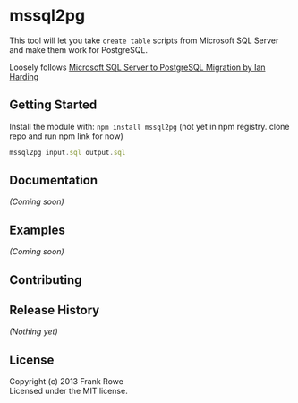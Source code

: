 # mssql2pg

This tool will let you take `create table` scripts from Microsoft SQL Server and make them work for PostgreSQL.

Loosely follows [Microsoft SQL Server to PostgreSQL Migration by Ian Harding](http://wiki.postgresql.org/wiki/Microsoft_SQL_Server_to_PostgreSQL_Migration_by_Ian_Harding#Tables)

## Getting Started
Install the module with: `npm install mssql2pg` (not yet in npm registry. clone repo and run npm link for now)

```javascript
mssql2pg input.sql output.sql
```

## Documentation
_(Coming soon)_

## Examples
_(Coming soon)_

## Contributing


## Release History
_(Nothing yet)_

## License
Copyright (c) 2013 Frank Rowe  
Licensed under the MIT license.
